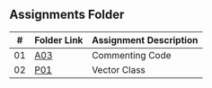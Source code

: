 ##  Assignments Folder

|   #   | Folder Link | Assignment Description |
| :---: | ----------- | ---------------------- |
|01| [A03](https://github.com/srocka0716/2143-OOP-Rocka/tree/main/Assignments/A03)         |Commenting Code|
|02| [P01](https://github.com/srocka0716/2143-OOP-Rocka/tree/main/Assignments/P01)         |Vector Class|
